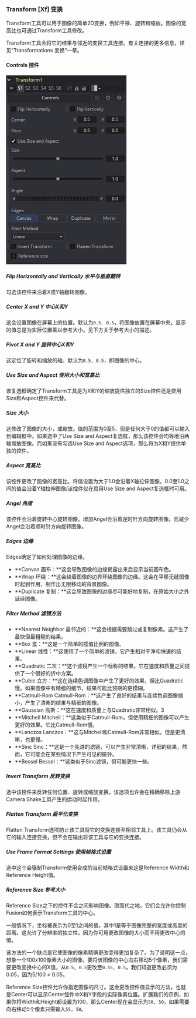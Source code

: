 ### Transform [Xf] 变换

Transform工具可以用于图像的简单2D变换，例如平移、旋转和缩放。图像的宽高比也可通过Transform工具修改。

Transform工具会将它的结果与邻近的变换工具连接。有关连接的更多信息，详见“Transformations 变换”一章。

#### Controls 控件

![Xf_Controls](images/Xf_Controls.png)

##### Flip Horizontally and Vertically 水平与垂直翻转

勾选该控件来沿着X或Y轴翻转图像。

##### Center X and Y 中心X和Y

这会设置图像在屏幕上的位置。默认为`0.5. 0.5`，将图像放置在屏幕中央。显示的值总是为实际位置乘以参考大小。见下方关于参考大小的描述。

##### Pivot X and Y 旋转中心X和Y

这定位了旋转和缩放的轴。默认为`0.5, 0.5`，即图像的中心。

##### Use Size and Aspect 使用大小和宽高比

该复选框确定了Transform工具是为X和Y的缩放提供独立的Size控件还是使用Size和Aspect控件来代替。

##### Size 大小

这修改了图像的大小，或缩放。值的范围为0至5，但是任何大于0的值都可以输入到编辑框中。如果选中了Use Size and Aspect复选框，那么该控件会均等地沿两轴缩放图像。而如果没有勾选Use Size and Aspect选项，那么将为X和Y提供单独的控件。

##### Aspect 宽高比

该控件更改了图像的宽高比。将值设置为大于1.0会沿着X轴拉伸图像。0.0至1.0之间的值会沿着Y轴拉伸图像/该控件仅在启用Use Size and Aspect复选框时可用。

##### Angel 角度

该控件会沿着旋转中心旋转图像。增加Angel会沿着逆时针方向旋转图像。而减少Angel会沿着顺时针方向旋转图像。

##### Edges 边缘

Edges确定了如何处理图像的边缘。

- **Canvas 画布：**这会导致图像的边缘揭露出来后显示当前画布色。
- **Wrap 环绕：**这会绕着图像的边界环绕图像的边缘。这会在平移无缝图像时起到作用，制作出无限移动的背景图像。
- **Duplicate 复制：**这会导致图像的边缘尽可能好地复制，在原始大小之外延续图像。

##### Filter Method 滤镜方法

- **Nearest Neighbor 最邻近的：**这会根据需要跳过或复制像素。这产生了最快但最粗糙的结果。
- **Box 盒：**这是一个简单的插值比例的图像。
- **Linear 线性：**这使用了一个简单的滤镜，它产生相对干净和快速的结果。
- **Quadratic 二次：**这个滤镜产生一个标称的结果。它在速度和质量之间提供了一个很好的折中方案。
- **Cubic 立方：**这在连续色调图像中产生了更好的效果，但比Quadratic慢。如果图像中有精细的细节，结果可能比预期的更模糊。
- **Catmull-Rom Catmull-Rom：**这产生了良好的结果与连续色调图像缩小，产生了清晰的结果与精细的图像。
- **Gaussian 高斯：**这在速度和质量上与Quadratic非常相似。3
- **Mitchell Mitchell：**这类似于Catmull-Rom，但使用精细的图像可以产生更好的效果。它比Catmull-Rom慢。
- **Lanczos Lanczos：**这与Mitchell和Catmull-Rom非常相似，但是更清晰，也更慢。
- **Sinc Sinc：**这是一个先进的滤镜，可以产生非常清晰，详细的结果，然而，它可能会在某些情况下产生可见的振铃。
- **Bessel Bessel：**这类似于Sinc滤镜，但可能更快一些。

##### Invert Transform 反转变换

选中该控件来反转任何位置、旋转或缩放变换。该选项也许会在精确移除上游Camera Shake工具产生的运动时起作用。

##### Flatten Transform 扁平化变换

Flatten Transform选项防止该工具将它的变换连接至相邻工具上。该工具仍会从它的输入连接变换，但不会在输出将该工具与它的变换连接。

##### Use Frame Format Settings 使用帧格式设置

选中这个会强制Transform使用合成的当前帧格式设置来这是Reference Width和Reference Height值。

##### Reference Size 参考大小

Reference Size之下的控件不会之间影响图像。取而代之地，它们会允许你控制Fusion如何表示Transform工具的中心。

一般情况下，坐标被表示为0至1之间的值，其中1是等于图像完整的宽度或高度的距离。这允许了分辨率的独立性，因为你可用更改图像的大小而不用更改中心的值。

该方法的一个缺点是它使图像的像素精确更改变得更加复杂了。为了说明这一点，想象一个100x100像素大小的图像。要将该图像的中心向右移动5个像素，我们需要更改变换中心的X值，从`0.5, 0.5`更改至`0.55, 0.5`。我们知道更改必须为0.05，因为5/100 = 0.05。

Reference Size控件允许你指定图像的尺寸。这会更改控件值显示的方法，也就是Center可以显示Center控件中X和Y字段的实际像素位置。扩展我们的示例，如果你将Width和Height都设置为100，那么Center现在会显示为`50, 50`，如果需要向右移动5个像素只需输入`55, 50`。